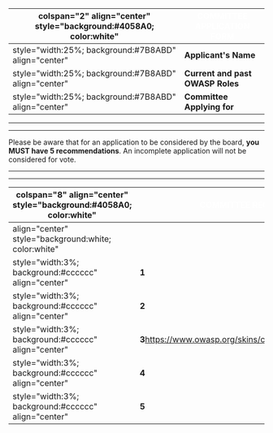 | colspan="2" align="center" style="background:\#4058A0; color:white" | <font color="white">**COMMITTEE APPLICATION FORM** |
| ------------------------------------------------------------------- | -------------------------------------------------- |
| style="width:25%; background:\#7B8ABD" align="center"               | **Applicant's Name**                               |
| style="width:25%; background:\#7B8ABD" align="center"               | **Current and past OWASP Roles**                   |
| style="width:25%; background:\#7B8ABD" align="center"               | **Committee Applying for**                         |

-----

-----

Please be aware that for an application to be considered by the board,
**you MUST have 5 recommendations**. An incomplete application will not
be considered for vote.

-----

-----

| colspan="8" align="center" style="background:\#4058A0; color:white" | <font color="white">**COMMITTEE RECOMMENDATIONS**                  |
| ------------------------------------------------------------------- | ------------------------------------------------------------------ |
| align="center" style="background:white; color:white"                | <font color="black">                                               |
| style="width:3%; background:\#cccccc" align="center"                | **1**                                                              |
| style="width:3%; background:\#cccccc" align="center"                | **2**                                                              |
| style="width:3%; background:\#cccccc" align="center"                | **3**<https://www.owasp.org/skins/common/images/button_nowiki.png> |
| style="width:3%; background:\#cccccc" align="center"                | **4**                                                              |
| style="width:3%; background:\#cccccc" align="center"                | **5**                                                              |